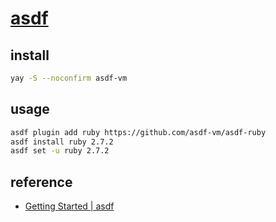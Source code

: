 # [asdf](https://github.com/asdf-vm/asdf)

## install

```sh
yay -S --noconfirm asdf-vm
```

## usage

```sh
asdf plugin add ruby https://github.com/asdf-vm/asdf-ruby
asdf install ruby 2.7.2
asdf set -u ruby 2.7.2
```

## reference

- [Getting Started | asdf](https://asdf-vm.com/guide/getting-started.html)
